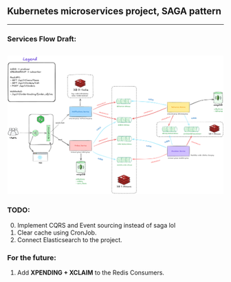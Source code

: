 ## Kubernetes microservices project, SAGA pattern


---
### **Services Flow Draft:** <br>
![diagram-1x.png](assets/diagram-1x.png)
---

### TODO:
0. Implement CQRS and Event sourcing instead of saga lol
1. Clear cache using CronJob.
2. Connect Elasticsearch to the project.

### For the future:
1. Add **XPENDING + XCLAIM** to the Redis Consumers.


